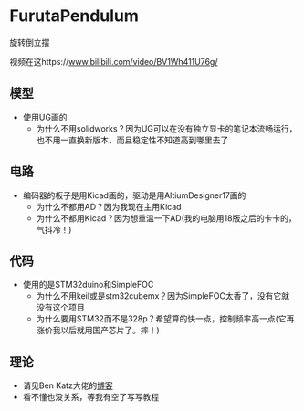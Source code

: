 # FurutaPendulum

旋转倒立摆

视频在这https://www.bilibili.com/video/BV1Wh411U76g/

## 模型

- 使用UG画的
  - 为什么不用solidworks？因为UG可以在没有独立显卡的笔记本流畅运行，也不用一直换新版本，而且稳定性不知道高到哪里去了

## 电路

- 编码器的板子是用Kicad画的，驱动是用AltiumDesigner17画的
  - 为什么不都用AD？因为我现在主用Kicad
  - 为什么不都用Kicad？因为想重温一下AD(我的电脑用18版之后的卡卡的，气抖冷！)

## 代码

- 使用的是STM32duino和SimpleFOC
  - 为什么不用keil或是stm32cubemx？因为SimpleFOC太香了，没有它就没有这个项目
  - 为什么要用STM32而不是328p？希望算的快一点，控制频率高一点(它再涨价我以后就用国产芯片了。摔！)

## 理论

- 请见Ben Katz大佬的[博客](https://build-its.blogspot.com/2019/12/furuta-pendulums.html)
- 看不懂也没关系，等我有空了写写教程
